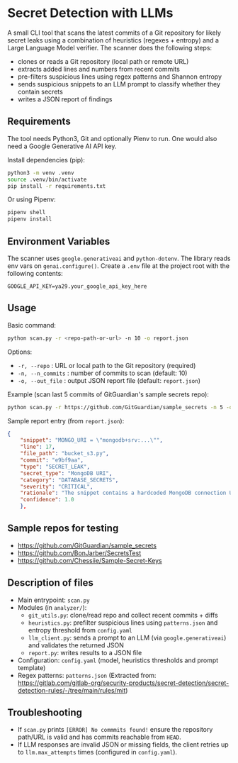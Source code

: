 # Secret Detection with LLMs

A small CLI tool that scans the latest commits of a Git repository for likely secret leaks using a combination of heuristics (regexes + entropy) and a Large Language Model verifier. The scanner does the following steps:
- clones or reads a Git repository (local path or remote URL)
- extracts added lines and numbers from recent commits
- pre-filters suspicious lines using regex patterns and Shannon entropy
- sends suspicious snippets to an LLM prompt to classify whether they contain secrets
- writes a JSON report of findings


## Requirements

The tool needs Python3, Git and optionally Pienv to run. One would also need a Google Generative AI API key. 

Install dependencies (pip):

```bash
python3 -m venv .venv
source .venv/bin/activate
pip install -r requirements.txt
```

Or using Pipenv:

```bash
pipenv shell
pipenv install
```


## Environment Variables

The scanner uses `google.generativeai` and `python-dotenv`. The library reads env vars on `genai.configure()`. Create a `.env` file at the project root with the following contents:

```
GOOGLE_API_KEY=ya29.your_google_api_key_here
```


## Usage

Basic command:

```bash
python scan.py -r <repo-path-or-url> -n 10 -o report.json
```

Options:
- `-r, --repo` : URL or local path to the Git repository (required)
- `-n, --n_commits` : number of commits to scan (default: 10)
- `-o, --out_file` : output JSON report file (default: `report.json`)

Example (scan last 5 commits of GitGuardian's sample secrets repo):

```bash
python scan.py -r https://github.com/GitGuardian/sample_secrets -n 5 -o report.json
```

Sample report entry (from `report.json`):

```json
{
    "snippet": "MONGO_URI = \"mongodb+srv:...\"",
    "line": 17,
    "file_path": "bucket_s3.py",
    "commit": "e9bf9aa",
    "type": "SECRET_LEAK",
    "secret_type": "MongoDB URI",
    "category": "DATABASE_SECRETS",
    "severity": "CRITICAL",
    "rationale": "The snippet contains a hardcoded MongoDB connection URI, which includes the username and password for database access. This credential allows direct access to the MongoDB instance, potentially leading to data compromise, unauthorized modification, or deletion.",
    "confidence": 1.0
    },
```

## Sample repos for testing
- https://github.com/GitGuardian/sample_secrets
- https://github.com/BonJarber/SecretsTest
- https://github.com/Chessiie/Sample-Secret-Keys


## Description of files

- Main entrypoint: `scan.py`
- Modules (in `analyzer/`):
	- `git_utils.py`: clone/read repo and collect recent commits + diffs
	- `heuristics.py`: prefilter suspicious lines using `patterns.json` and entropy threshold from `config.yaml`
	- `llm_client.py`: sends a prompt to an LLM (via `google.generativeai`) and validates the returned JSON
	- `report.py`: writes results to a JSON file
- Configuration: `config.yaml` (model, heuristics thresholds and prompt template)
- Regex patterns: `patterns.json` (Extracted from: https://gitlab.com/gitlab-org/security-products/secret-detection/secret-detection-rules/-/tree/main/rules/mit)


## Troubleshooting

- If `scan.py` prints `[ERROR] No commmits found!` ensure the repository path/URL is valid and has commits reachable from `HEAD`.
- If LLM responses are invalid JSON or missing fields, the client retries up to `llm.max_attempts` times (configured in `config.yaml`).
